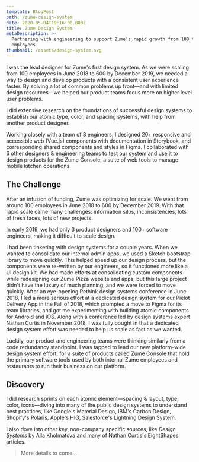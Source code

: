 ```yaml
---
template: BlogPost
path: /zume-design-system
date: 2020-05-04T19:16:00.000Z
title: Zume Design System
metaDescription: >-
  Partnering with engineering to support Zume’s rapid growth from 100 to 600
  employees
thumbnail: /assets/design-system.svg
---
```

I was the lead designer for Zume's first design system. As we were scaling from 100 employees in June 2018 to 600 by December 2019, we needed a way to design and develop products with a consistent user experience faster. By solving a lot of common problems up front—and with limited design resources—we helped our product teams focus more on higher level user problems.

I did extensive research on the foundations of successful design systems to establish our atomic type, color, and spacing systems, with help from another product designer. 

Working closely with a team of 8 engineers, I designed 20+ responsive and accessible web (Vue.js) components with documentation in Storybook, and corresponding shared components and styles in Figma. I collaborated with 6 other designers & engineering teams to test our system and use it to design products for the Zume Console, a suite of web tools to manage mobile kitchen operations.

## The Challenge
After an infusion of funding, Zume was optimizing for scale. We went from around 100 employees in June 2018 to 600 by December 2019. With that rapid scale came many challenges: information silos, inconsistencies, lots of fresh faces, lots of new projects.

In early 2019, we had only 3 product designers and 100+ software engineers, making it difficult to scale design.

I had been tinkering with design systems for a couple years. When we wanted to consolidate our internal admin apps, we used a Sketch bootstrap library to move quickly. This helped speed up our design process, but the components were re-written by our engineers, so it functioned more like a UI design kit. We had made efforts at consolidating custom components while redesigning our Zume Pizza website and apps, but this large project didn't have the luxury of much planning, and we were forced to move quickly. After an eye-opening Rethink design systems conference in June 2018, I led a more serious effort at a dedicated design system for our Pielot Delivery App in the Fall of 2018, which prompted a move to Figma for its team libraries, and got me experimenting with building atomic components for Android and iOS. Along with a conference led by design systems expert Nathan Curtis in November 2018, I was fully bought in that a dedicated design system effort was needed to help us scale as fast as we wanted.

Luckily, our product and engineering teams were thinking similarly from a code redundancy standpoint. I was tapped to lead our new platform-wide design system effort, for a suite of products called Zume Console that hold the primary software tools used by both internal Zume employees and restaurants to run their business on our platform.

## Discovery

I did research sprints on each atomic element—spacing & layout, type, color, icons—diving into many of the public design systems to understand best practices, like Google's Material Design, IBM's Carbon Design, Shopify's Polaris, Apple's HIG, Salesforce's Lightning Design System.

I also dove into other key, non-company specific sources, like <em>Design Systems</em> by Alla Kholmatova and many of Nathan Curtis's EightShapes articles.

> More details to come...